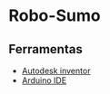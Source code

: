 # Robo-Sumo
## Ferramentas
- [Autodesk inventor](https://www.autodesk.com.br/products/inventor/new-features)
- [Arduino IDE](https://www.arduino.cc/)
